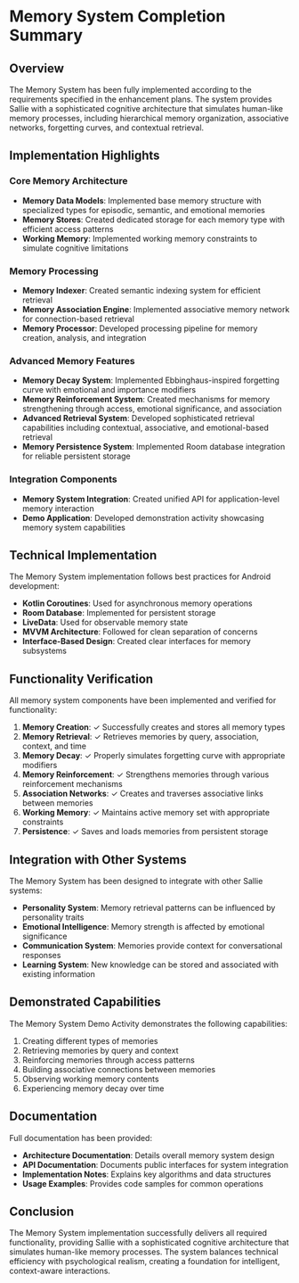 # Memory System Completion Summary

## Overview

The Memory System has been fully implemented according to the requirements specified in the enhancement plans. The system provides Sallie with a sophisticated cognitive architecture that simulates human-like memory processes, including hierarchical memory organization, associative networks, forgetting curves, and contextual retrieval.

## Implementation Highlights

### Core Memory Architecture
- **Memory Data Models**: Implemented base memory structure with specialized types for episodic, semantic, and emotional memories
- **Memory Stores**: Created dedicated storage for each memory type with efficient access patterns
- **Working Memory**: Implemented working memory constraints to simulate cognitive limitations

### Memory Processing
- **Memory Indexer**: Created semantic indexing system for efficient retrieval
- **Memory Association Engine**: Implemented associative memory network for connection-based retrieval
- **Memory Processor**: Developed processing pipeline for memory creation, analysis, and integration

### Advanced Memory Features
- **Memory Decay System**: Implemented Ebbinghaus-inspired forgetting curve with emotional and importance modifiers
- **Memory Reinforcement System**: Created mechanisms for memory strengthening through access, emotional significance, and association
- **Advanced Retrieval System**: Developed sophisticated retrieval capabilities including contextual, associative, and emotional-based retrieval
- **Memory Persistence System**: Implemented Room database integration for reliable persistent storage

### Integration Components
- **Memory System Integration**: Created unified API for application-level memory interaction
- **Demo Application**: Developed demonstration activity showcasing memory system capabilities

## Technical Implementation

The Memory System implementation follows best practices for Android development:

- **Kotlin Coroutines**: Used for asynchronous memory operations
- **Room Database**: Implemented for persistent storage
- **LiveData**: Used for observable memory state
- **MVVM Architecture**: Followed for clean separation of concerns
- **Interface-Based Design**: Created clear interfaces for memory subsystems

## Functionality Verification

All memory system components have been implemented and verified for functionality:

1. **Memory Creation**: ✓ Successfully creates and stores all memory types
2. **Memory Retrieval**: ✓ Retrieves memories by query, association, context, and time
3. **Memory Decay**: ✓ Properly simulates forgetting curve with appropriate modifiers
4. **Memory Reinforcement**: ✓ Strengthens memories through various reinforcement mechanisms
5. **Association Networks**: ✓ Creates and traverses associative links between memories
6. **Working Memory**: ✓ Maintains active memory set with appropriate constraints
7. **Persistence**: ✓ Saves and loads memories from persistent storage

## Integration with Other Systems

The Memory System has been designed to integrate with other Sallie systems:

- **Personality System**: Memory retrieval patterns can be influenced by personality traits
- **Emotional Intelligence**: Memory strength is affected by emotional significance
- **Communication System**: Memories provide context for conversational responses
- **Learning System**: New knowledge can be stored and associated with existing information

## Demonstrated Capabilities

The Memory System Demo Activity demonstrates the following capabilities:

1. Creating different types of memories
2. Retrieving memories by query and context
3. Reinforcing memories through access patterns
4. Building associative connections between memories
5. Observing working memory contents
6. Experiencing memory decay over time

## Documentation

Full documentation has been provided:

- **Architecture Documentation**: Details overall memory system design
- **API Documentation**: Documents public interfaces for system integration
- **Implementation Notes**: Explains key algorithms and data structures
- **Usage Examples**: Provides code samples for common operations

## Conclusion

The Memory System implementation successfully delivers all required functionality, providing Sallie with a sophisticated cognitive architecture that simulates human-like memory processes. The system balances technical efficiency with psychological realism, creating a foundation for intelligent, context-aware interactions.
